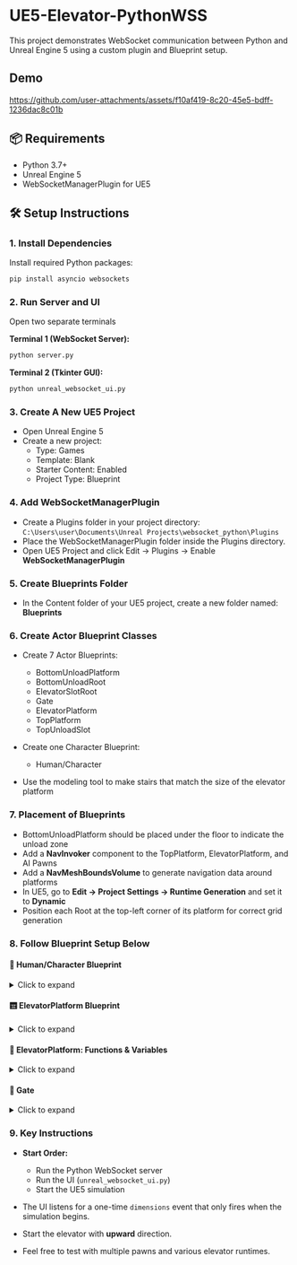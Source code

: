 # UE5-Elevator-PythonWSS

This project demonstrates WebSocket communication between Python and Unreal Engine 5 using a custom plugin and Blueprint setup.

## Demo
https://github.com/user-attachments/assets/f10af419-8c20-45e5-bdff-1236dac8c01b
## 📦 Requirements

- Python 3.7+
- Unreal Engine 5
- WebSocketManagerPlugin for UE5

## 🛠️ Setup Instructions

### 1. Install Dependencies

Install required Python packages:

```bash
pip install asyncio websockets
```

### 2. Run Server and UI

Open two separate terminals

**Terminal 1 (WebSocket Server):**
```bash
python server.py
```

**Terminal 2 (Tkinter GUI):**
```bash
python unreal_websocket_ui.py
```

### 3. Create A New UE5 Project

- Open Unreal Engine 5
- Create a new project:
  - Type: Games
  - Template: Blank
  - Starter Content: Enabled
  - Project Type: Blueprint

### 4. Add WebSocketManagerPlugin

- Create a Plugins folder in your project directory:  
  `C:\Users\user\Documents\Unreal Projects\websocket_python\Plugins`
- Place the WebSocketManagerPlugin folder inside the Plugins directory.
- Open UE5 Project and click Edit → Plugins → Enable **WebSocketManagerPlugin**

### 5. Create Blueprints Folder

- In the Content folder of your UE5 project, create a new folder named: **Blueprints**

### 6. Create Actor Blueprint Classes

- Create 7 Actor Blueprints:
  - BottomUnloadPlatform
  - BottomUnloadRoot
  - ElevatorSlotRoot
  - Gate
  - ElevatorPlatform
  - TopPlatform
  - TopUnloadSlot
- Create one Character Blueprint:
  - Human/Character

- Use the modeling tool to make stairs that match the size of the elevator platform

### 7. Placement of Blueprints

- BottomUnloadPlatform should be placed under the floor to indicate the unload zone
- Add a **NavInvoker** component to the TopPlatform, ElevatorPlatform, and AI Pawns
- Add a **NavMeshBoundsVolume** to generate navigation data around platforms
- In UE5, go to **Edit → Project Settings → Runtime Generation** and set it to **Dynamic**
- Position each Root at the top-left corner of its platform for correct grid generation

### 8. Follow Blueprint Setup Below

#### 🧍 Human/Character Blueprint

<details>
<summary>Click to expand</summary>

<img width="2448" height="739" alt="Human 1" src="https://github.com/user-attachments/assets/a4eb8c66-ca77-419a-a4d9-9c6fada019fd" />
<img width="2308" height="1086" alt="Human 2" src="https://github.com/user-attachments/assets/a3e88bfe-b401-44e7-9acc-124d2fd150a1" />
<img width="2510" height="861" alt="Human 3" src="https://github.com/user-attachments/assets/a483e44a-3989-43a1-abf9-fb83b51d46a7" />
<img width="2417" height="1059" alt="Human 4" src="https://github.com/user-attachments/assets/df0d9c75-823c-4ef5-b720-ef45de8de383" />

</details>

#### 🛗 ElevatorPlatform Blueprint

<details>
<summary>Click to expand</summary>

<img width="2226" height="776" alt="Elevator 1" src="https://github.com/user-attachments/assets/e4a6ef0a-c62a-4cd1-8961-e090b8bbbac6" />
<img width="2364" height="1149" alt="Elevator 2" src="https://github.com/user-attachments/assets/a89ea7cb-6c33-4cc7-9a50-b943fa34ce1a" />
<img width="2413" height="1002" alt="Elevator 3" src="https://github.com/user-attachments/assets/bac03785-655f-4851-b17a-3f795745e68e" />
<img width="1949" height="590" alt="Elevator 4" src="https://github.com/user-attachments/assets/511cbdaa-56c5-469a-9985-dfcaf345eff5" />
<img width="1809" height="1019" alt="Elevator 5" src="https://github.com/user-attachments/assets/77e069ab-e135-42b9-a904-f821f95d6bf5" />
<img width="1846" height="905" alt="Elevator 6" src="https://github.com/user-attachments/assets/ad41ea2b-b69b-43ae-9823-d9859e7fb16e" />
<img width="1824" height="711" alt="Elevator 7" src="https://github.com/user-attachments/assets/9455f735-6e64-40d9-98c8-843fc8a3ffd5" />
<img width="2327" height="904" alt="Elevator 8" src="https://github.com/user-attachments/assets/6f5cf12a-c7d9-4e09-a0ee-fc52993c5c26" />
<img width="2372" height="816" alt="Elevator 9" src="https://github.com/user-attachments/assets/cce67c76-2234-4114-85f6-09a9dfa57056" />

</details>

#### 🔧 ElevatorPlatform: Functions & Variables

<details>
<summary>Click to expand</summary>

<img width="513" height="856" alt="Var 1" src="https://github.com/user-attachments/assets/2617f3b9-051c-4beb-ba87-93d2fe7ff711" />
<img width="1681" height="714" alt="Var 2" src="https://github.com/user-attachments/assets/d76b216c-0908-42e3-ad78-2bd59c2e2d19" />
<img width="769" height="658" alt="Var 3" src="https://github.com/user-attachments/assets/75b9a371-409e-44fc-9205-11b719e0d19e" />
<img width="1441" height="584" alt="Var 4" src="https://github.com/user-attachments/assets/b4e64c9c-9200-4fc5-b2f7-ec27f885e2c5" />
<img width="2360" height="605" alt="Var 5" src="https://github.com/user-attachments/assets/cb8d1f2b-e7d0-48a2-ae02-a55fa44b9de6" />
<img width="1735" height="536" alt="Var 6" src="https://github.com/user-attachments/assets/a9b763b5-9e66-424a-8292-880e53fd7e1e" />
<img width="724" height="661" alt="Var 7" src="https://github.com/user-attachments/assets/b982e171-8afa-4e8e-a365-2c6f2bf06a2d" />
<img width="2454" height="784" alt="Var 8" src="https://github.com/user-attachments/assets/abe1ca54-5b84-4c6d-95f5-a63156313c0b" />

</details>

#### 🚪 Gate

<details>
<summary>Click to expand</summary>

<img width="1216" height="483" alt="Gate" src="https://github.com/user-attachments/assets/4d175d27-c9ef-46f9-9c26-91a5579915cc" />

> 💡 **Timeline Setup:** Click on the Timeline to edit it and add a Float Track. Add one keyframe at `0,0` and one at `1,1`. Then right-click on both and set interpolation to **Auto**.

</details>

### 9. Key Instructions

- **Start Order:**
  * Run the Python WebSocket server
  * Run the UI (`unreal_websocket_ui.py`)
  * Start the UE5 simulation

- The UI listens for a one-time `dimensions` event that only fires when the simulation begins.

- Start the elevator with **upward** direction.

- Feel free to test with multiple pawns and various elevator runtimes.
